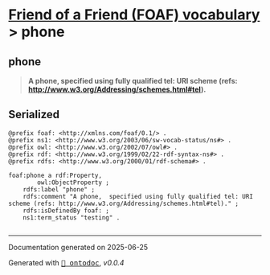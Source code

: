 # [Friend of a Friend (FOAF) vocabulary](../homepage.md) > phone
<a name="phone"></a>
## phone

> **A phone,  specified using fully qualified tel: URI scheme (refs: http://www.w3.org/Addressing/schemes.html#tel).**






## Serialized

```ttl
@prefix foaf: <http://xmlns.com/foaf/0.1/> .
@prefix ns1: <http://www.w3.org/2003/06/sw-vocab-status/ns#> .
@prefix owl: <http://www.w3.org/2002/07/owl#> .
@prefix rdf: <http://www.w3.org/1999/02/22-rdf-syntax-ns#> .
@prefix rdfs: <http://www.w3.org/2000/01/rdf-schema#> .

foaf:phone a rdf:Property,
        owl:ObjectProperty ;
    rdfs:label "phone" ;
    rdfs:comment "A phone,  specified using fully qualified tel: URI scheme (refs: http://www.w3.org/Addressing/schemes.html#tel)." ;
    rdfs:isDefinedBy foaf: ;
    ns1:term_status "testing" .


```

---

Documentation generated on 2025-06-25

Generated with <kbd>[📑 ontodoc](https://github.com/StephaneBranly/ontodoc)</kbd>, *v0.0.4*
